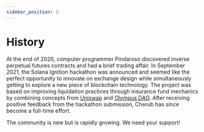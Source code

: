 ```yaml
---
sidebar_position: 3
---
```


# History

At the end of 2020, computer programmer Pindaroso discovered inverse perpetual futures contracts and had a brief trading affair. In September 2021, the Solana Ignition hackathon was announced and seemed like the perfect opportunity to innovate on exchange design while simultaneously getting to explore a new piece of blockchain technology. The project was based on improving liquidation practices through insurance fund mechanics by combining concepts from [Uniswap](https://uniswap.org/) and [Olympus DAO](https://www.olympusdao.finance/). After receiving positive feedback from the hackathon submission, Cherub has since become a full-time effort.

The community is new but is rapidly growing. We need your support!

